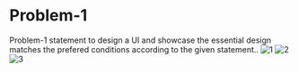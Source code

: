# Problem-1
Problem-1 statement to design a UI and showcase the essential design matches the prefered conditions according to the given statement..
![1](https://user-images.githubusercontent.com/98172845/198400546-e89daf33-88d3-493e-ae09-711cab8a7b0b.png)
![2](https://user-images.githubusercontent.com/98172845/198400548-36750c5f-8217-41bb-baeb-c4c42e907b14.png)
![3](https://user-images.githubusercontent.com/98172845/198400549-6ad2796f-6657-4196-9590-e0454ba2aacd.png)
